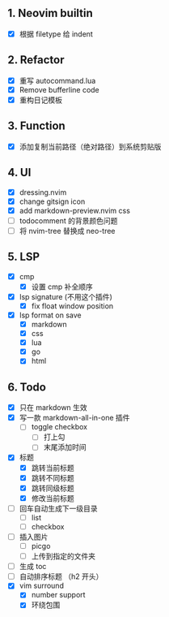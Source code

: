 ## 1. Neovim builtin

- [x] 根据 filetype 给 indent

## 2. Refactor

- [x] 重写 autocommand.lua
- [x] Remove bufferline code
- [x] 重构日记模板

## 3. Function

- [x] 添加复制当前路径（绝对路径）到系统剪贴版

## 4. **UI**

- [x] dressing.nvim
- [x] change gitsign icon
- [x] add markdown-preview.nvim css
- [ ] todocomment 的背景颜色问题
- [ ] 将 nvim-tree 替换成 neo-tree

## 5. LSP

- [x] cmp
  - [x] 设置 cmp 补全顺序
- [x] lsp signature (不用这个插件)
  - [x] fix float window position
- [x] lsp format on save
  - [x] markdown
  - [x] css
  - [x] lua
  - [x] go
  - [x] html

## 6. Todo

- [x] 只在 markdown 生效
- [x] 写一款 markdown-all-in-one 插件
  - [ ] toggle checkbox
    - [ ] 打上勾
    - [ ] 末尾添加时间
- [x] 标题
  - [x] 跳转当前标题
  - [x] 跳转不同标题
  - [x] 跳转同级标题
  - [x] 修改当前标题
- [ ] 回车自动生成下一级目录
  - [ ] list
  - [ ] checkbox
- [ ] 插入图片
  - [ ] picgo
  - [ ] 上传到指定的文件夹
- [ ] 生成 toc
- [ ] 自动排序标题 （h2 开头）
- [x] vim surround
  - [x] number support
  - [x] 环绕包围
